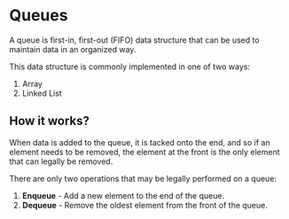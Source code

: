 # Queues

A queue is first-in, first-out (FIFO) data structure that can be used
to maintain data in an organized way.

This data structure is commonly implemented in one of two ways:

1. Array
2. Linked List


## How it works?

When data is added to the queue, it is tacked onto the end, and so if an element needs to be removed,
the element at the front is the only element that can legally be removed.

There are only two operations that may be legally performed on a queue:

1. **Enqueue**  - Add a new element to the end of the queue.
2. **Dequeue**  - Remove the oldest element from the front of the queue.
